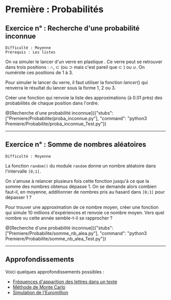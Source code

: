 # Première : Probabilités


## Exercice n° : Recherche d'une probabilité inconnue
`Difficulté : Moyenne`  
`Prérequis : Les listes`

On va simuler le lancer d'un verre en plastique . Ce verre peut se retrouver dans trois positions : $`\cap`$, $`\subset`$ (ou $`\supset`$ mais c'est pareil que $`\subset`$ ) ou $`\cup`$. On numérote ces positions de 1 à 3.

Pour simuler le lancer du verre, il faut utiliser la fonction $`lancer()`$ qui renverra le résultat du lancer sous la forme 1, 2 ou 3.

Créer une fonction qui renvoie la liste des approximations (à 0.01 près) des probabilités de chaque position dans l'ordre.

@[Recherche d'une probabilité inconnue]({"stubs": ["Premiere/Probabilite/proba_inconnue.py"], "command": "python3 Premiere/Probabilite/proba_inconnue_Test.py"})

---

## Exercice n° : Somme de nombres aléatoires
`Difficulté : Moyenne`  

La fonction `random()` du module `random` donne un nombre aléatoire dans l'intervalle `[0;1[`. 

On s'amuse à relancer plusieurs fois cette fonction jusqu'à ce que la somme des nombres obtenus dépasse 1. On se demande alors combien faut-il, en moyenne, additionner de nombres pris au hasard dans `[0;1[` pour dépasser 1 ?

Pour trouver une approximation de ce nombre moyen, créer une fonction qui simule 10 millions d'expériences et renvoie ce nombre moyen. Vers quel nombre vu cette année semble-t-il se rapprocher ?

@[Recherche d'une probabilité inconnue]({"stubs": ["Premiere/Probabilite/somme_nb_alea.py"], "command": "python3 Premiere/Probabilite/somme_nb_alea_Test.py"})

---

## Approfondissements

Voici quelques approfondissements possibles :
- [Fréquences d'apparition des lettres dans un texte](https://tech.io/playgrounds/17176/recueil-dexercices-pour-apprendre-python-au-lycee/frequences-dapparitions-de-lettres)
- [Méthode de Monte Carlo](https://tech.io/playgrounds/17176/recueil-dexercices-pour-apprendre-python-au-lycee/la-methode-de-monte-carlo)
- [Simulation de l'Euromillion](https://tech.io/playgrounds/17176/recueil-dexercices-pour-apprendre-python-au-lycee/simulation-de-leuromillion)
